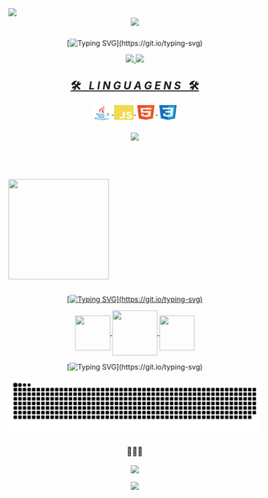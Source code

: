 <img src="https://64.media.tumblr.com/005e37a86478a9c92da7d4d3d7464b40/2bd29f0062317531-b1/s400x600/c7edc142895bc810339223dfddf2aa57ced0c32b.gif" width="1000"/>

<div align="center">
<img height = "80px" src = "https://user-images.githubusercontent.com/92947069/183311882-d6cec5b0-18e8-48cf-a551-098f295fbce5.gif"/>

 ###

[![Typing SVG](https://readme-typing-svg.herokuapp.com?font=Poppins&size=32&pause=1000&color=0000FF&v&center=true&width=1000&lines=+Eu+sou+Nabila+Sampaio%2C;+Técnica+em+Desenvolvimento+de+Sistemas+pela+Etec+Jales.;Cursando+Análise+e+Desenvolvimento+de+Sistemas+na+Fatec.)](https://git.io/typing-svg)

<div align="center">
  <a href="https://github.com/nabilasampaio2005/">
  <img height="180em" src="https://github-readme-stats.vercel.app/api/top-langs/?username=nabilasampaio2005&layout=compact&langs_count=7&theme=radical&icon_color=DAD3AF&hide_border=true&border_radius=15&bg_color=0d1117"/>
    
  <img height="180em" src="https://github-readme-stats.vercel.app/api?username=nabilasampaio2005&show_icons=true&theme=radical&include_all_commits=true&count_private=true&icon_color=DAD3AF&hide_border=true&border_radius=15&bg_color=0d1117"/>
    
<h2 align="center">🛠️&ensp; <i>L I N G U A G E N S</i> &ensp;🛠️</h2>
  <img align="center" alt="Java logo" height="30" width="40" src="https://raw.githubusercontent.com/devicons/devicon/master/icons/java/java-original.svg">
  <img align="center" alt="Js logo" height="30" width="40" src="https://raw.githubusercontent.com/devicons/devicon/master/icons/javascript/javascript-plain.svg">
  <img align="center" alt="HTML logo" height="30" width="40" src="https://raw.githubusercontent.com/devicons/devicon/master/icons/html5/html5-original.svg">
  <img align="center" alt="CSS logo" height="30" width="40" src="https://raw.githubusercontent.com/devicons/devicon/master/icons/css3/css3-original.svg">
</div>

###

<div>
  <img align = "center" width = "700px"  src = "https://i.pinimg.com/originals/a9/24/3d/a9243d82d3ad7878192211221b25a18c.gif">  
</div>

##

 <br> <br>
 
  <div style="display: block">
  <div style= "display: grid">
  <img align="left" height="200" width="200" src="https://github.com/nabilasampaio2005/nabilasampaio2005/assets/127144120/ec89335b-a8fe-4a8e-b265-f0b6a37f01c4"/>
  </div>
<br>
 
 [![Typing SVG](https://readme-typing-svg.herokuapp.com?font=Poppins&size=22&pause=500&color=0000FF&v&center=true&width=500&lines=+Para+mais+informações;Entre+em+contato;Me+acompanhe😉.)](https://git.io/typing-svg)
 
  <a href="https://www.linkedin.com/in/nabilasampaio/" target="_blank">
  <img align="center" src="https://i.ibb.co/Kx2GSrT/linkedin.png" width="70px" height="70px">
</a>

 <a href="https://nabilasampaio.wixsite.com/meusite" target="_blank">
 <img align="center" src="https://github.com/nabilasampaio2005/nabilasampaio2005/assets/127144120/38a4b2a0-d4bc-471d-a2cd-a35e2f8bf49e" width="90px" height="90px">
</a>

 <a href="mailto:nabilasampaio@gmail.com" target="_blank">
 <img align="center" src="https://github.com/nabilasampaio2005/nabilasampaio2005/assets/127144120/59fada1b-b6a5-48db-b090-f117a6c54f9f" width="70px" height="70px">
</a>

 [![Typing SVG](https://readme-typing-svg.herokuapp.com?font=Poppins&size=15&pause=10000&color=0000FF&v&center=true&width=500&lines=+Aqui+está+meu+LINKEDIN,+PORTFÓLIO+e+GMAIL.)](https://git.io/typing-svg)
</div>
       
![Snake animation](https://github.com/nabilasampaio2005/nabilasampaio2005/blob/output/github-contribution-grid-snake.svg)

  ### 👀👀👀
  
<div>
  <img align="center" src="https://profile-counter.glitch.me/nabilasampaio2005/count.svg" > 
</div>
<br>

<img src="https://64.media.tumblr.com/005e37a86478a9c92da7d4d3d7464b40/2bd29f0062317531-b1/s400x600/c7edc142895bc810339223dfddf2aa57ced0c32b.gif" width="1000"/>
